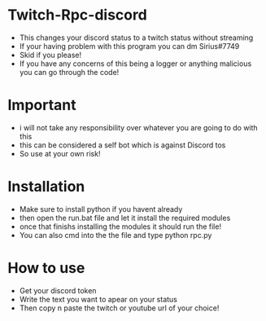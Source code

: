 # Twitch-Rpc-discord
- This changes your discord status to a twitch status without streaming
- If your having problem with this program you can dm Sirius#7749
- Skid if you please! 
- If you have any concerns of this being a logger or anything malicious you can go through the code!

# Important 
- i will not take any responsibility over whatever you are going to do with this 
- this can be considered a self bot which is against Discord tos 
- So use at your own risk!

# Installation

- Make sure to install python if you havent already 
- then open the run.bat file and let it install the required modules 
- once that finishs installing the modules it should run the file!
- You can also cmd into the the file and type python rpc.py

# How to use 

- Get your discord token 
- Write the text you want to apear on your status 
- Then copy n paste the twitch or youtube url of your choice! 
